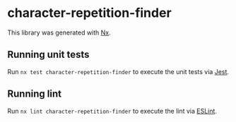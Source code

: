 # character-repetition-finder

This library was generated with [Nx](https://nx.dev).

## Running unit tests

Run `nx test character-repetition-finder` to execute the unit tests via [Jest](https://jestjs.io).

## Running lint

Run `nx lint character-repetition-finder` to execute the lint via [ESLint](https://eslint.org/).
